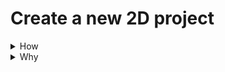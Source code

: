 # Create a new 2D project
<details>
<summary>How</summary>
![New Project screen](http://i.imgur.com/T2iZrmK.png "New Project")
TODO
</details>
<details>
<summary>Why</summary>
TODO
</details>
